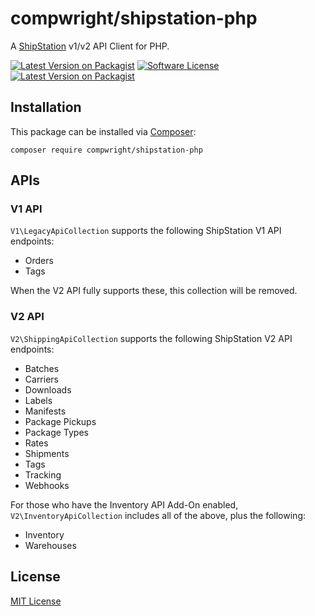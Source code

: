 # compwright/shipstation-php

A [ShipStation](http://shipstation.com) v1/v2 API Client for PHP.

[![Latest Version on Packagist][ico-version]][link-packagist]
[![Software License][ico-license]](LICENSE.md)
[![Latest Version on Packagist][packagist-downloads]][link-packagist]

## Installation

This package can be installed via [Composer](http://getcomposer.org):

    composer require compwright/shipstation-php

## APIs

### V1 API

`V1\LegacyApiCollection` supports the following ShipStation V1 API endpoints:

* Orders
* Tags

When the V2 API fully supports these, this collection will be removed.

### V2 API

`V2\ShippingApiCollection` supports the following ShipStation V2 API endpoints:

* Batches
* Carriers
* Downloads
* Labels
* Manifests
* Package Pickups
* Package Types
* Rates
* Shipments
* Tags
* Tracking
* Webhooks

For those who have the Inventory API Add-On enabled, `V2\InventoryApiCollection` includes all of the above, plus the following:

* Inventory
* Warehouses

## License

[MIT License](https://github.com/compwright/shipstation-php/blob/master/LICENSE)

[ico-version]: https://img.shields.io/packagist/v/compwright/shipstation-php.svg?style=flat-square
[ico-license]: https://img.shields.io/badge/license-MIT-brightgreen.svg?style=flat-square
[link-packagist]: https://packagist.org/packages/compwright/shipstation-php
[packagist-downloads]: https://img.shields.io/packagist/dt/compwright/shipstation-php.svg
